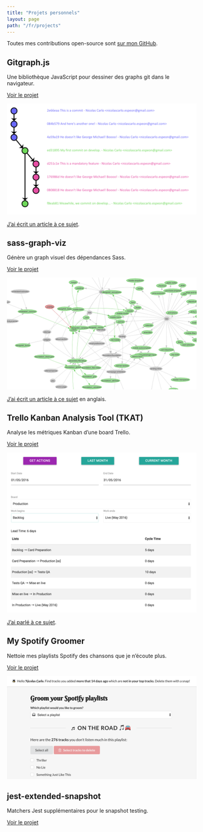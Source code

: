 ```yaml
---
title: "Projets personnels"
layout: page
path: "/fr/projects"
---
```


Toutes mes contributions open-source sont [sur mon <span class="icon-github"></span> GitHub](https://github.com/nicoespeon/).

## Gitgraph.js

Une bibliothèque JavaScript pour dessiner des graphs git dans le navigateur.

[<span class="icon-github"></span> Voir le projet](https://github.com/nicoespeon/gitgraph.js)

![](./gitgraph.png)

[J’ai écrit un article à ce sujet](/fr/2013/11/gitgraphjs/).

## sass-graph-viz

Génère un graph visuel des dépendances Sass.

[<span class="icon-github"></span> Voir le projet](https://github.com/nicoespeon/sass-graph-viz)

![](./sass-graph-viz.png)

[J’ai écrit un article à ce sujet](/en/2018/12/tool-work-with-complicated-sass-codebases/) en anglais.

## Trello Kanban Analysis Tool (TKAT)

Analyse les métriques Kanban d’une board Trello.

[<span class="icon-github"></span> Voir le projet](https://github.com/nicoespeon/trello-kanban-analysis-tool)

![](./trello-kanban-analysis-tool.png)

[J’ai parlé à ce sujet](/fr/2016/07/trello-kanban-cyclejs/).

## My Spotify Groomer

Nettoie mes playlists Spotify des chansons que je n’écoute plus.

[<span class="icon-github"></span> Voir le projet](https://github.com/nicoespeon/my-spotify-groomer)

![](./my-spotify-groomer.png)

## jest-extended-snapshot

Matchers Jest supplémentaires pour le snapshot testing.

[<span class="icon-github"></span> Voir le projet](https://github.com/nicoespeon/jest-extended-snapshot)
